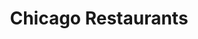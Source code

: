 ---
layout: page
title: Chicago Restaurants
description: WIP - An interactive map of Chicago restaurants displaying overlays such as Michelin stars, failed health inspections, and other data not available on Google Maps
img: assets/img/chicago_map_screenshot.png
redirect: https://food-violations-map-922285230574.us-central1.run.app/
importance: 4
category: Data Science
---